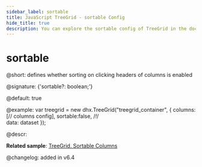 ```yaml
---
sidebar_label: sortable
title: JavaScript TreeGrid - sortable Config 
hide_title: true
description: You can explore the sortable config of TreeGrid in the documentation of the DHTMLX JavaScript UI library. Browse developer guides and API reference, try out code examples and live demos, and download a free 30-day evaluation version of DHTMLX Suite 7.
---
```


# sortable

@short: defines whether sorting on clicking headers of columns is enabled

@signature: {'sortable?: boolean;'}

@default: true

@example:
var treegrid = new dhx.TreeGrid("treegrid_container", {
    columns: [// columns config],
    sortable:false, /*!*/  
    data: dataset
});

@descr:

**Related sample**: [TreeGrid. Sortable Columns](https://snippet.dhtmlx.com/r4xfph82)

@changelog: added in v6.4

[comment]: # (@related: treegrid/configuration.md#sorting-columns)
